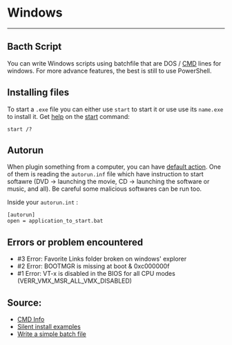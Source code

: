 # Windows
---------

## Bacth Script
You can write Windows scripts using batchfile that are DOS / [CMD](https://ss64.com/nt/) lines for windows. For more advance features, the best is still to use PowerShell.

## Installing files
To start a `.exe` file you can either use `start` to start it or use use its `name.exe` to install it.
Get [help](https://technet.microsoft.com/en-us/library/cc770297(v=ws.11).aspx) on the [start](https://ss64.com/nt/start.html) command:

    start /?

## Autorun
When plugin something from a computer, you can have [default action](https://www.howtogeek.com/howto/windows-vista/disable-autoplay-in-windows-vista/). One of them is reading the `autorun.inf` file which have instruction to start softawre (DVD -> launching the movie, CD -> launching the software or music, and all). Be careful some malicious softwares can be run too.

Inside your `autorun.int` :

	[autorun]
	open = application_to_start.bat
	
## Errors or problem encountered

- #3 Error: Favorite Links folder broken on windows' explorer
- #2 Error: BOOTMGR is missing at boot & 0xc000000f
- #1 Error: VT-x is disabled in the BIOS for all CPU modes (VERR_VMX_MSR_ALL_VMX_DISABLED)
	
## Source:

- [CMD Info](http://steve-jansen.github.io/guides/windows-batch-scripting/part-1-getting-started.html)
- [Silent install examples](http://help.tracker-software.com/EUM/default.aspx?pageid=silent_installation_pro5)
- [Write a simple batch file](https://www.howtogeek.com/263177/how-to-write-a-batch-script-on-windows/)
    
